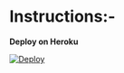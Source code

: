 # Instructions:-

**Deploy on Heroku**

[![Deploy](https://www.herokucdn.com/deploy/button.svg)](https://heroku.com/deploy?template=https://github.com/jacktheboss220/MyBitBot-MD)